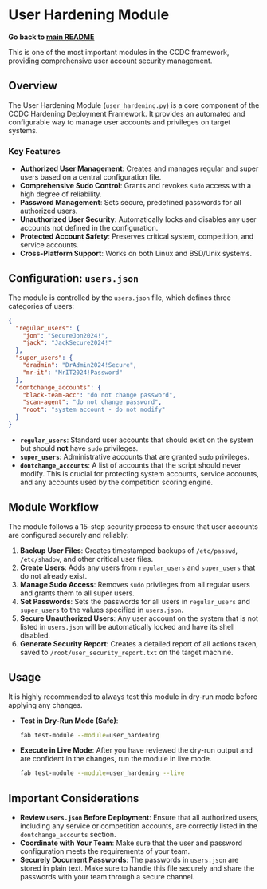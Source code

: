 # User Hardening Module

**Go back to [main README](../README.md)**

This is one of the most important modules in the CCDC framework, providing comprehensive user account security management.

## Overview

The User Hardening Module (`user_hardening.py`) is a core component of the CCDC Hardening Deployment Framework. It provides an automated and configurable way to manage user accounts and privileges on target systems.

### Key Features

-   **Authorized User Management**: Creates and manages regular and super users based on a central configuration file.
-   **Comprehensive Sudo Control**: Grants and revokes `sudo` access with a high degree of reliability.
-   **Password Management**: Sets secure, predefined passwords for all authorized users.
-   **Unauthorized User Security**: Automatically locks and disables any user accounts not defined in the configuration.
-   **Protected Account Safety**: Preserves critical system, competition, and service accounts.
-   **Cross-Platform Support**: Works on both Linux and BSD/Unix systems.

## Configuration: `users.json`

The module is controlled by the `users.json` file, which defines three categories of users:

```json
{
  "regular_users": {
    "jon": "SecureJon2024!",
    "jack": "JackSecure2024!"
  },
  "super_users": {
    "dradmin": "DrAdmin2024!Secure",
    "mr-it": "MrIT2024!Password"
  },
  "dontchange_accounts": {
    "black-team-acc": "do not change password",
    "scan-agent": "do not change password",
    "root": "system account - do not modify"
  }
}
```

*   **`regular_users`**: Standard user accounts that should exist on the system but should **not** have `sudo` privileges.
*   **`super_users`**: Administrative accounts that are granted `sudo` privileges.
*   **`dontchange_accounts`**: A list of accounts that the script should never modify. This is crucial for protecting system accounts, service accounts, and any accounts used by the competition scoring engine.

## Module Workflow

The module follows a 15-step security process to ensure that user accounts are configured securely and reliably:

1.  **Backup User Files**: Creates timestamped backups of `/etc/passwd`, `/etc/shadow`, and other critical user files.
2.  **Create Users**: Adds any users from `regular_users` and `super_users` that do not already exist.
3.  **Manage Sudo Access**: Removes `sudo` privileges from all regular users and grants them to all super users.
4.  **Set Passwords**: Sets the passwords for all users in `regular_users` and `super_users` to the values specified in `users.json`.
5.  **Secure Unauthorized Users**: Any user account on the system that is not listed in `users.json` will be automatically locked and have its shell disabled.
6.  **Generate Security Report**: Creates a detailed report of all actions taken, saved to `/root/user_security_report.txt` on the target machine.

## Usage

It is highly recommended to always test this module in dry-run mode before applying any changes.

*   **Test in Dry-Run Mode (Safe)**:
    ```bash
    fab test-module --module=user_hardening
    ```

*   **Execute in Live Mode**:
    After you have reviewed the dry-run output and are confident in the changes, run the module in live mode.
    ```bash
    fab test-module --module=user_hardening --live
    ```

## Important Considerations

*   **Review `users.json` Before Deployment**: Ensure that all authorized users, including any service or competition accounts, are correctly listed in the `dontchange_accounts` section.
*   **Coordinate with Your Team**: Make sure that the user and password configuration meets the requirements of your team.
*   **Securely Document Passwords**: The passwords in `users.json` are stored in plain text. Make sure to handle this file securely and share the passwords with your team through a secure channel.
